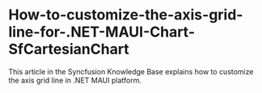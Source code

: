 # How-to-customize-the-axis-grid-line-for-.NET-MAUI-Chart-SfCartesianChart
This article in the Syncfusion Knowledge Base explains how to customize the axis grid line in .NET MAUI platform.